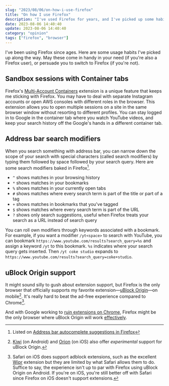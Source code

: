 ```yaml
---
slug: "2023/08/06/on-how-i-use-firefox"
title: "On how I use Firefox"
description: "I've used Firefox for years, and I've picked up some habits to use it effectively. They'll help you too if you use Firefox or convince you to switch."
date: 2023-08-06 14:40:40
update: 2023-08-06 14:40:40
category: "opinion"
tags: ["firefox", "browser"]
---
```


I've been using Firefox since ages. Here are some usage habits I've picked up along the way. May these come in handy in your need (if you're also a Firefox user), or persuade you to switch to Firefox (if you're not).

## Sandbox sessions with Container tabs

Firefox's [Multi-Account Containers](https://addons.mozilla.org/en-US/firefox/addon/multi-account-containers/) extension is a unique feature that keeps me sticking with Firefox. You may have to deal with separate Instagram accounts or open AWS consoles with different roles in the browser. This extension allows you to open multiple sessions on a site in the same browser window without resorting to different profiles. You can stay logged in to Google in the container tab where you watch YouTube videos, and keep your search history off the Google's hands in a different container tab.

## Address bar search modifiers

When you search something with address bar, you can narrow down the scope of your search with special characters (called search modifiers) by typing them followed by space followed by your search query. Here are some search modifiers baked in Firefox[^1].

- `^` shows matches in your browsing history
- `*` shows matches in your bookmarks
- `%` shows matches in your currently open tabs
- `#` shows matches where every search term is part of the title or part of a tag
- `+` shows matches in bookmarks that you've tagged
- `$` shows matches where every search term is part of the URL
- `?` shows only search suggestions, useful when Firefox treats your search as a URL instead of search query

You can roll own modifiers through keywords associated with a bookmark. For example, if you want a modifier `/yt<space>` to search with YouTube, you can bookmark `https://www.youtube.com/results?search_query=%s` and assign a keyword `/yt` to this bookmark. `%s` indicates where your search query gets inserted. Then `/yt coke studio` expands to `https://www.youtube.com/results?search_query=coke+studio`.

[^1]: Listed on [Address bar autocomplete suggestions in Firefox](https://support.mozilla.org/en-US/kb/address-bar-autocomplete-firefox#w_changing-results-on-the-fly)

## uBlock Origin support

It might sound silly to gush about extension support, but Firefox is the only browser that officially supports my favorite extension—[uBlock Origin](https://github.com/gorhill/uBlock)—on mobile[^2]. It's really hard to beat the ad-free experience compared to Chrome[^3].

And with Google working to [ruin extensions on Chrome](https://www.eff.org/deeplinks/2021/12/chrome-users-beware-manifest-v3-deceitful-and-threatening), Firefox might be the only browser where uBlock Origin will work [effectively](https://github.com/uBlockOrigin/uBlock-issues/issues/338).

[^2]: [Kiwi](https://kiwibrowser.com/) (on Android) and [Orion](https://browser.kagi.com/) (on iOS) also offer _experimental_ support for uBlock Origin.
[^3]: Safari on iOS does support adblock extensions, such as the excellent [Wipr](https://apps.apple.com/us/app/wipr/id1030595027) extension but they are limited by what Safari allows them to do. Suffice to say, the experience isn't up to par with Firefox using uBlock Origin on Android. If you're on iOS, you're still better off with Safari since Firefox on iOS doesn't support extensions.

